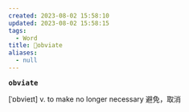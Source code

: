 ```yaml
---
created: 2023-08-02 15:58:10
updated: 2023-08-02 15:58:15
tags:
  - Word
title: 📖obviate
aliases:
  - null
---
```


<pre><strong>obviate</strong></pre>
[ˈɒbvieɪt]
v. to make no longer necessary 避免，取消

